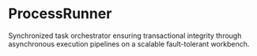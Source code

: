 # ProcessRunner
Synchronized task orchestrator ensuring transactional integrity through asynchronous execution pipelines on a scalable fault-tolerant workbench.
